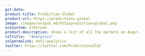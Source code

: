 ```yaml
---
git-date: 
product-title: Prediction Global
product-url: https://predictions.global
image: /images/output_md/httpspredictionsglobal.png
ecosystem: ethereum
product-description: Shows a list of all the markets on Augur.
coltitle:  "Analytics"
colpermalink: defi-analytics
twitter: https://twitter.com/PredictionsGlbl
---
```

